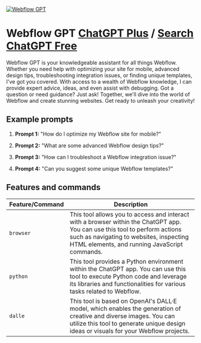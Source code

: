 
[![Webflow GPT](https://files.oaiusercontent.com/file-UXftMJjoiTjTPG1dJSjzf0Oj?se=2123-10-17T12%3A52%3A36Z&sp=r&sv=2021-08-06&sr=b&rscc=max-age%3D31536000%2C%20immutable&rscd=attachment%3B%20filename%3D0e5e6947-1662-415e-a96c-3a4bd4404642.png&sig=BIe1cnycn%2Bsjc%2BLpMdMRF6LiF3rpu1dA2b6UDmXbEX8%3D)](https://chat.openai.com/g/g-z1NynBtmc-webflowgpt)

# Webflow GPT [ChatGPT Plus](https://chat.openai.com/g/g-z1NynBtmc-webflowgpt) / [Search ChatGPT Free](https://gptcall.net/index.html#/?search=Webflow%20GPT)

Webflow GPT is your knowledgeable assistant for all things Webflow. Whether you need help with optimizing your site for mobile, advanced design tips, troubleshooting integration issues, or finding unique templates, I've got you covered. With access to a wealth of Webflow knowledge, I can provide expert advice, ideas, and even assist with debugging. Got a question or need guidance? Just ask! Together, we'll dive into the world of Webflow and create stunning websites. Get ready to unleash your creativity!

## Example prompts

1. **Prompt 1:** "How do I optimize my Webflow site for mobile?"

2. **Prompt 2:** "What are some advanced Webflow design tips?"

3. **Prompt 3:** "How can I troubleshoot a Webflow integration issue?"

4. **Prompt 4:** "Can you suggest some unique Webflow templates?"


## Features and commands

| Feature/Command | Description |
| --- | --- |
| `browser` | This tool allows you to access and interact with a browser within the ChatGPT app. You can use this tool to perform actions such as navigating to websites, inspecting HTML elements, and running JavaScript commands. |
| `python` | This tool provides a Python environment within the ChatGPT app. You can use this tool to execute Python code and leverage its libraries and functionalities for various tasks related to Webflow. |
| `dalle` | This tool is based on OpenAI's DALL·E model, which enables the generation of creative and diverse images. You can utilize this tool to generate unique design ideas or visuals for your Webflow projects. |


